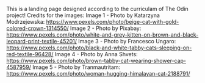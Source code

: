 This is a landing page designed according to the curriculam of The Odin
project!
Credits for the images:
Image 1 - Photo by Katarzyna Modrzejewska: https://www.pexels.com/photo/beige-cat-with-gold-colored-crown-1314550/
Image 2 - Photo by Pixabay: https://www.pexels.com/photo/white-and-grey-kitten-on-brown-and-black-leopard-print-textile-45201/
Image 3 - Photo by Francesco Ungaro: https://www.pexels.com/photo/black-and-white-tabby-cats-sleeping-on-red-textile-96428/
Image 4 - Photo by Anna Shvets: https://www.pexels.com/photo/brown-tabby-cat-wearing-shower-cap-4587959/
Image 5 - Photo by Tranmautritam: https://www.pexels.com/photo/woman-hugging-himalayan-cat-2188791/
